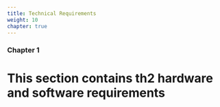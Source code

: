 ```yaml
---
title: Technical Requirements
weight: 10
chapter: true
---
```


### Chapter 1

# This section contains th2 hardware and software requirements

